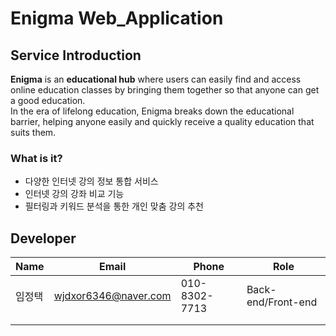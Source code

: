 # Enigma Web_Application

## Service Introduction
__Enigma__ is an __educational hub__ where users can easily find and access online education classes by bringing them together so that anyone can get a good education.    
In the era of lifelong education, Enigma breaks down the educational barrier, helping anyone easily and quickly receive a quality education that suits them. 

### What is it?
+ 다양한 인터넷 강의 정보 통합 서비스
+ 인터넷 강의 강좌 비교 기능
+ 필터링과 키워드 분석을 통한 개인 맞춤 강의 추천


## Developer

|Name|Email|Phone|Role|
|----|-----|-----|----|
|임정택|wjdxor6346@naver.com|010-8302-7713|Back-end/Front-end|
|             |                   |                   |
|             |                    |                    |

